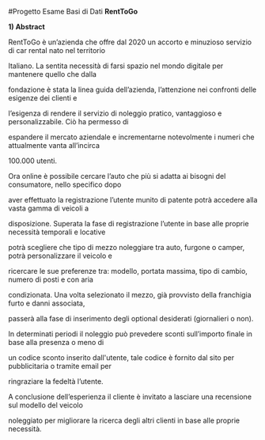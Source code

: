 #Progetto Esame Basi di Dati
**RentToGo**

**1) Abstract**

RentToGo è un’azienda che offre dal 2020 un accorto e minuzioso servizio di car rental nato nel territorio

Italiano. La sentita necessità di farsi spazio nel mondo digitale per mantenere quello che dalla

fondazione è stata la linea guida dell’azienda, l’attenzione nei confronti delle esigenze dei clienti e

l’esigenza di rendere il servizio di noleggio pratico, vantaggioso e personalizzabile. Ciò ha permesso di

espandere il mercato aziendale e incrementarne notevolmente i numeri che attualmente vanta all’incirca

100.000 utenti.

Ora online è possibile cercare l’auto che più si adatta ai bisogni del consumatore, nello specifico dopo

aver effettuato la registrazione l’utente munito di patente potrà accedere alla vasta gamma di veicoli a

disposizione. Superata la fase di registrazione l’utente in base alle proprie necessità temporali e locative

potrà scegliere che tipo di mezzo noleggiare tra auto, furgone o camper, potrà personalizzare il veicolo e

ricercare le sue preferenze tra: modello, portata massima, tipo di cambio, numero di posti e con aria

condizionata. Una volta selezionato il mezzo, già provvisto della franchigia furto e danni associata,

passerà alla fase di inserimento degli optional desiderati (giornalieri o non).

In determinati periodi il noleggio può prevedere sconti sull’importo finale in base alla presenza o meno di

un codice sconto inserito dall'utente, tale codice è fornito dal sito per pubblicitaria o tramite email per

ringraziare la fedeltà l’utente.

A conclusione dell’esperienza il cliente è invitato a lasciare una recensione sul modello del veicolo

noleggiato per migliorare la ricerca degli altri clienti in base alle proprie necessità.
